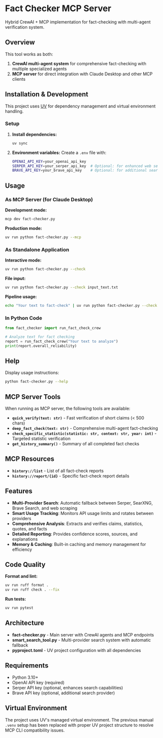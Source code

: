 # Fact Checker MCP Server

Hybrid CrewAI + MCP implementation for fact-checking with multi-agent verification system.

## Overview

This tool works as both:
1. **CrewAI multi-agent system** for comprehensive fact-checking with multiple specialized agents
2. **MCP server** for direct integration with Claude Desktop and other MCP clients

## Installation & Development

This project uses [UV](https://docs.astral.sh/uv/) for dependency management and virtual environment handling.

### Setup

1. **Install dependencies:**
   ```bash
   uv sync
   ```

2. **Environment variables:**
   Create a `.env` file with:
   ```bash
   OPENAI_API_KEY=your_openai_api_key
   SERPER_API_KEY=your_serper_api_key  # Optional: for enhanced web search
   BRAVE_API_KEY=your_brave_api_key    # Optional: for additional search provider
   ```

## Usage

### As MCP Server (for Claude Desktop)

**Development mode:**
```bash
mcp dev fact-checker.py
```

**Production mode:**
```bash
uv run python fact-checker.py --mcp
```

### As Standalone Application

**Interactive mode:**
```bash
uv run python fact-checker.py --check
```

**File input:**
```bash
uv run python fact-checker.py --check input_text.txt
```

**Pipeline usage:**
```bash
echo "Your text to fact-check" | uv run python fact-checker.py --check
```

### In Python Code

```python
from fact_checker import run_fact_check_crew

# Analyze text for fact checking
report = run_fact_check_crew("Your text to analyze")
print(report.overall_reliability)
```

## Help

Display usage instructions:
```bash
python fact-checker.py --help
```

## MCP Server Tools

When running as MCP server, the following tools are available:

- **`quick_verify(text: str)`** - Fast verification of short claims (< 500 chars)
- **`deep_fact_check(text: str)`** - Comprehensive multi-agent fact-checking
- **`check_specific_statistic(statistic: str, context: str, year: int)`** - Targeted statistic verification
- **`get_history_summary()`** - Summary of all completed fact checks

## MCP Resources

- **`history://list`** - List of all fact-check reports
- **`history://report/{id}`** - Specific fact-check report details

## Features

- **Multi-Provider Search**: Automatic fallback between Serper, SearXNG, Brave Search, and web scraping
- **Smart Usage Tracking**: Monitors API usage limits and rotates between providers
- **Comprehensive Analysis**: Extracts and verifies claims, statistics, quotes, and facts
- **Detailed Reporting**: Provides confidence scores, sources, and explanations
- **Memory & Caching**: Built-in caching and memory management for efficiency

## Code Quality

**Format and lint:**
```bash
uv run ruff format .
uv run ruff check . --fix
```

**Run tests:**
```bash
uv run pytest
```

## Architecture

- **fact-checker.py** - Main server with CrewAI agents and MCP endpoints
- **smart_search_tool.py** - Multi-provider search system with automatic fallback
- **pyproject.toml** - UV project configuration with all dependencies

## Requirements

- Python 3.10+
- OpenAI API key (required)
- Serper API key (optional, enhances search capabilities)
- Brave API key (optional, additional search provider)

## Virtual Environment

The project uses UV's managed virtual environment. The previous manual `.venv` setup has been replaced with proper UV project structure to resolve MCP CLI compatibility issues.